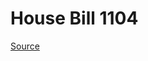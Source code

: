 # House Bill 1104

[Source](http://lawfilesext.leg.wa.gov/biennium/2023-24/Pdf/Bills/House%20Bills/1104.pdf)